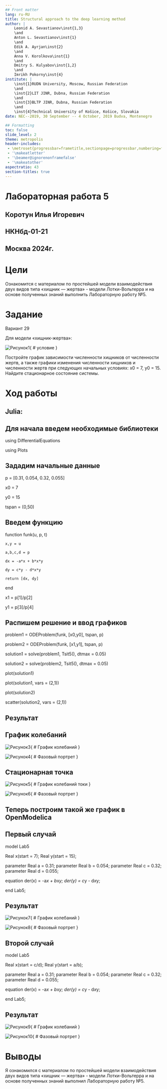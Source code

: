 ```yaml
---
## Front matter
lang: ru-RU
title: Structural approach to the deep learning method
author: |
	Leonid A. Sevastianov\inst{1,3}
	\and
	Anton L. Sevastianov\inst{1}
	\and
	Edik A. Ayrjan\inst{2}
	\and
	Anna V. Korolkova\inst{1}
	\and
	Dmitry S. Kulyabov\inst{1,2}
	\and
	Imrikh Pokorny\inst{4}
institute: |
	\inst{1}RUDN University, Moscow, Russian Federation
	\and
	\inst{2}LIT JINR, Dubna, Russian Federation
	\and
	\inst{3}BLTP JINR, Dubna, Russian Federation
	\and
	\inst{4}Technical University of Košice, Košice, Slovakia
date: NEC--2019, 30 September -- 4 October, 2019 Budva, Montenegro

## Formatting
toc: false
slide_level: 2
theme: metropolis
header-includes: 
 - \metroset{progressbar=frametitle,sectionpage=progressbar,numbering=fraction}
 - '\makeatletter'
 - '\beamer@ignorenonframefalse'
 - '\makeatother'
aspectratio: 43
section-titles: true
---
```



# Лабораторная работа 5

## Коротун Илья Игоревич
## НКНбд-01-21
## Москва 2024г.

# Цели

Ознакомится с материалом по простейшей модели взаимодействия двух видов типа «хищник — жертва» - модели Лотки-Вольтерра и на основе полученных знаний выполнить Лабораторную работу №5.

# Задание

Вариант 29

Для модели «хищник-жертва»:

![Рисунок1](image/y10.jpg){ # условие }

Постройте график зависимости численности хищников от численности жертв, а также графики изменения численности хищников и численности жертв при
следующих начальных условиях: x0 = 7, y0 = 15. Найдите стационарное состояние системы.

# Ход работы 

## Julia: 

## Для начала введем необходимые библиотеки

using DifferentialEquations

using Plots


## Зададим начальные данные

p = [0.31, 0.054, 0.32, 0.055]

x0 = 7

y0 = 15

tspan = (0,50)

## Введем функцию

function funk(u, p, t)

    x,y = u
    
    a,b,c,d = p
    
    dx = -a*x + b*x*y 

    dy = c*y - d*x*y
    
    return [dx, dy]
    
    
end

x1 = p[1]/p[2]

y1 = p[3]/p[4]

## Распишем решение и ввод графиков

problem1 = ODEProblem(funk, [x0,y0], tspan, p)

problem2 = ODEProblem(funk, [x1,y1], tspan, p)

solution1 = solve(problem1, Tsit5(), dtmax = 0.05)

solution2 = solve(problem2, Tsit5(), dtmax = 0.05)

plot(solution1)

plot(solution1, vars = (2,1))

plot(solution2)

scatter(solution2, vars = (2,1))

## Результат

## График колебаний 

![Рисунок3](image/y1.jpg){ # График колебаний  }

![Рисунок4](image/y2.jpg){ # Фазовый портрет  }

## Стационарная точка

![Рисунок5](image/y4.jpg){ # График колебаний токи }

![Рисунок6](image/y5.jpg){ # Фазовый портрет  }

## Теперь построим такой же график в OpenModelica

## Первый случай

model Lab5

Real x(start = 7);
Real y(start = 15);

parameter Real a = 0.31;
parameter Real b = 0.054;
parameter Real c = 0.32;
parameter Real d = 0.055;

equation
  der(x) = -a*x + b*x*y;
  der(y) = c*y - d*x*y;

end Lab5;

## Результат 

![Рисунок7](image/y6.jpg){ # График колебаний }

![Рисунок8](image/y7.jpg){ # Фазовый портрет  }


## Второй случай


model Lab5

Real x(start = c/d);
Real y(start = a/b);

parameter Real a = 0.31;
parameter Real b = 0.054;
parameter Real c = 0.32;
parameter Real d = 0.055;

equation
  der(x) = -a*x + b*x*y;
  der(y) = c*y - d*x*y;

end Lab5;

## Результат 

![Рисунок9](image/y8.jpg){ # График колебаний }

![Рисунок10](image/y9.jpg){ # Фазовый портрет  }


# Выводы
Я ознакомился с материалом по простейшей модели взаимодействия двух видов типа «хищник — жертва» - модели Лотки-Вольтерра и на основе полученных знаний выполнил Лабораторную работу №5.
